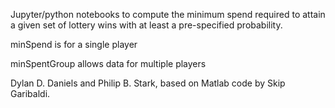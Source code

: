 Jupyter/python notebooks to compute the minimum spend required to attain a given 
set of lottery wins with at least a pre-specified probability.

minSpend is for a single player

minSpentGroup allows data for multiple players

Dylan D. Daniels and Philip B. Stark, based on Matlab code by Skip Garibaldi.
